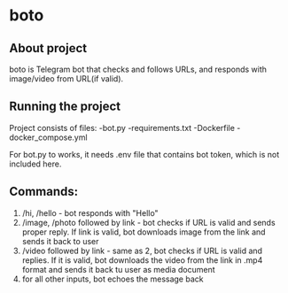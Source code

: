 # boto

## About project
boto is Telegram bot that checks and follows URLs, and responds with image/video from URL(if valid).

## Running the project
Project consists of files: 
-bot.py
-requirements.txt
-Dockerfile
-docker_compose.yml 

For bot.py to works, it needs .env file that contains bot token, which is not included here.

## Commands:
1. /hi, /hello - bot responds with "Hello"
2. /image, /photo followed by link - bot checks if URL is valid and sends proper reply. If link is valid, bot downloads image from the link and sends it back to user
3. /video followed by link - same as 2, bot checks if URL is valid and replies. If it is valid, bot downloads the video from the link in .mp4 format and sends it back tu user as media document
4. for all other inputs, bot echoes the message back
